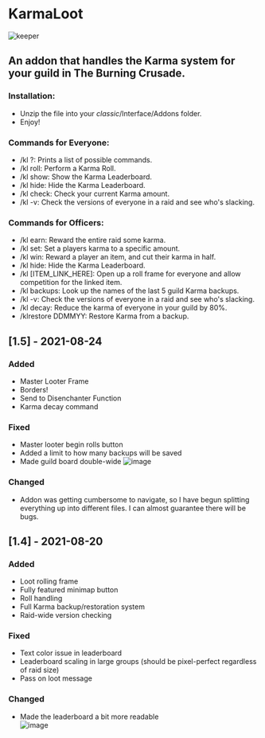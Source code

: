# KarmaLoot
![keeper](https://user-images.githubusercontent.com/14336807/130196099-a1a03479-b2b6-4baf-aad1-60528bde95a3.png)<br>
## An addon that handles the Karma system for your guild in The Burning Crusade.

### Installation:<br>
* Unzip the file into your _classic_/Interface/Addons folder.<br>
* Enjoy!<br>

### Commands for Everyone:<br>
* /kl ?: Prints a list of possible commands.<br>
* /kl roll: Perform a Karma Roll.<br>
* /kl show: Show the Karma Leaderboard.<br>
* /kl hide: Hide the Karma Leaderboard.<br>
* /kl check: Check your current Karma amount.<br>
* /kl -v: Check the versions of everyone in a raid and see who's slacking.<br>

### Commands for Officers:<br>
* /kl earn: Reward the entire raid some karma.<br>
* /kl set: Set a players karma to a specific amount.<br>
* /kl win: Reward a player an item, and cut their karma in half.<br>
* /kl hide: Hide the Karma Leaderboard.<br>
* /kl [ITEM_LINK_HERE]: Open up a roll frame for everyone and allow competition for the linked item.<br>
* /kl backups: Look up the names of the last 5 guild Karma backups.<br>
* /kl -v: Check the versions of everyone in a raid and see who's slacking.<br>
* /kl decay: Reduce the karma of everyone in your guild by 80%. 
* /klrestore DDMMYY: Restore Karma from a backup.

## [1.5] - 2021-08-24
 
### Added
* Master Looter Frame
* Borders!
* Send to Disenchanter Function
* Karma decay command

### Fixed
* Master looter begin rolls button
* Added a limit to how many backups will be saved
* Made guild board double-wide
![image](https://user-images.githubusercontent.com/14336807/130700394-03488ef1-793e-4823-96e0-3931772e3431.png)


### Changed
* Addon was getting cumbersome to navigate, so I have begun splitting everything up into different files. I can almost guarantee there will be bugs.

## [1.4] - 2021-08-20
 
### Added
* Loot rolling frame
* Fully featured minimap button
* Roll handling
* Full Karma backup/restoration system
* Raid-wide version checking

### Fixed
* Text color issue in leaderboard
* Leaderboard scaling in large groups (should be pixel-perfect regardless of raid size)
* Pass on loot message

### Changed
* Made the leaderboard a bit more readable<br>
![image](https://user-images.githubusercontent.com/14336807/130198715-a6c751af-40a3-4f0b-9f66-5e8ff836db29.png)
